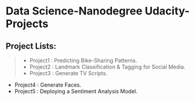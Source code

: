 # Data Science-Nanodegree Udacity-Projects

## Project Lists:
> - Project1 : Predicting Bike-Sharing Patterns.
> - Project2 : Landmark Classification & Tagging for Social Media.
> - Project3 : Generate TV Scripts.
- Project4 : Generate Faces.
- Project5 : Deploying a Sentiment Analysis Model.
